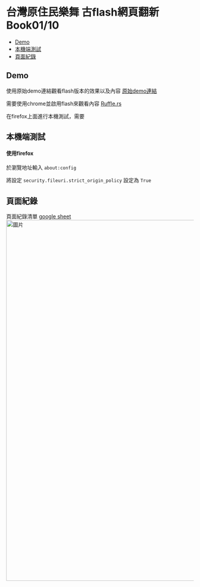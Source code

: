 # 台灣原住民樂舞 古flash網頁翻新Book01/10

- [Demo](#Demo)
- [本機端測試](#本機端測試)
- [頁面紀錄](#頁面紀錄)

## Demo
使用原始demo連結觀看flash版本的效果以及內容
[原始demo連結](https://www.cabindesigntaipei.com/demo/arte/01%20aborigine/index.htm)

需要使用chrome並啟用flash來觀看內容
[Ruffle.rs](https://ruffle.rs/)

在firefox上面進行本機測試，需要

## 本機端測試
#### 使用firefox
於瀏覽地址輸入 `about:config`

將設定 `security.fileuri.strict_origin_policy` 設定為 `True`

## 頁面紀錄
頁面紀錄清單
[google sheet](https://docs.google.com/spreadsheets/d/1PHfJ_SFV85IWU47ebzinCYQAzxREQXfziOu-12nvDDQ/edit?usp=sharing)
<img width="966" alt="圖片" src="https://github.com/williamhsu17/cabin_art_book01/assets/22971294/a6eba5ec-8592-4a75-a727-e32c27d0589f">
